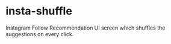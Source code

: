 # insta-shuffle
Instagram Follow Recommendation UI screen which shuffles the suggestions on every click.
